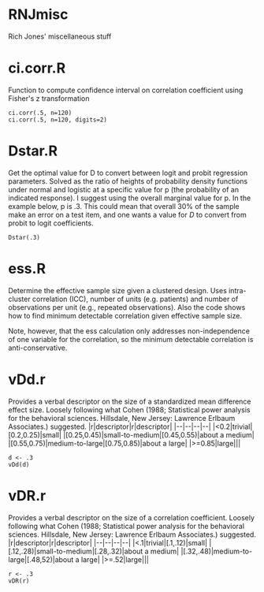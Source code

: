 RNJmisc
=======

Rich Jones' miscellaneous stuff

# ci.corr.R
Function to compute confidence interval on correlation coefficient using Fisher's z transformation

```
ci.corr(.5, n=120)
ci.corr(.5, n=120, digits=2)
```

# Dstar.R
Get the optimal value for D to convert between logit and probit regression parameters. Solved as the 
ratio of heights of probability density functions under normal and logistic at a specific value 
for p (the probability of an indicated response). I suggest using the overall marginal value for p.
In the example below, p is .3. This could mean that overall 30% of the sample make an error on 
a test item, and one wants a value for $D$ to convert from probit to logit coefficients. 

```
Dstar(.3)
```


# ess.R 
Determine the effective sample size given a clustered design. 
Uses intra-cluster correlation (ICC), number of units (e.g. patients)
and number of observations per unit (e.g., repeated observations). Also
the code shows how to find minimum detectable correlation given
effective sample size.

Note, however, that the ess calculation only addresses non-independence of
one variable for the correlation, so the minimum detectable correlation
is anti-conservative.

# vDd.r
Provides a verbal descriptor on the size of a standardized mean difference effect
size. Loosely following
what Cohen (1988; Statistical power analysis for the behavioral sciences. Hillsdale, 
New Jersey: Lawrence Erlbaum Associates.) suggested.
|r|descriptor|r|descriptor|
|--|--|--|--|
|<0.2|trivial|[0.2,0.25)|small|
|[0.25,0.45)|small-to-medium|[0.45,0.55)|about a medium|
|[0.55,0.75)|medium-to-large|[0.75,0.85)|about a large|
|>=0.85|large|||

```
d <- .3
vDd(d)
```

# vDR.r
Provides a verbal descriptor on the size of a correlation coefficient. Loosely following
what Cohen (1988; Statistical power analysis for the behavioral sciences. Hillsdale, 
New Jersey: Lawrence Erlbaum Associates.) suggested.
|r|descriptor|r|descriptor|
|--|--|--|--|
|<.1|trivial|[.1,.12)|small|
|[.12,.28)|small-to-medium|[.28,.32)|about a medium|
|[.32,.48)|medium-to-large|[.48,52)|about a large|
|>=.52|large|||

```
r <- .3
vDR(r)
```





